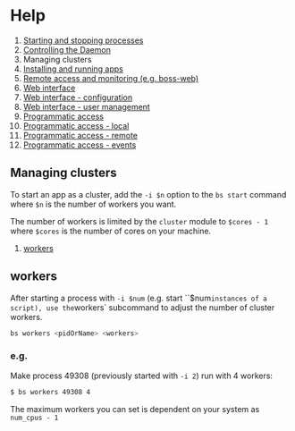 # Help

1. [Starting and stopping processes](processes.md)
1. [Controlling the Daemon](daemon.md)
1. Managing clusters
1. [Installing and running apps](apps.md)
1. [Remote access and monitoring (e.g. boss-web)](remote.md)
1. [Web interface](web.md)
1. [Web interface - configuration](web-config.md)
1. [Web interface - user management](web-users.md)
1. [Programmatic access](programmatic-access.md)
1. [Programmatic access - local](programmatic-access-local.md)
1. [Programmatic access - remote](programmatic-access-remote.md)
1. [Programmatic access - events](programmatic-access-events.md)

## Managing clusters

To start an app as a cluster, add the `-i $n` option to the `bs start` command where `$n` is the number of workers you want.

The number of workers is limited by the `cluster` module to `$cores - 1` where `$cores` is the number of cores on your machine.

1. [workers](#workers)

## workers

After starting a process with `-i $num` (e.g. start ``$num` instances of a script), use the `workers` subcommand to adjust the number of cluster workers.

```sh
bs workers <pidOrName> <workers>
```

### e.g.

Make process 49308 (previously started with `-i 2`) run with 4 workers:

```sh
$ bs workers 49308 4
```

The maximum workers you can set is dependent on your system as `num_cpus - 1`
